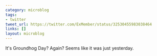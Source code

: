 ```yaml
---
category: microblog
tags:
- twitter
tweet_url: https://twitter.com/ExMember/status/32530455983038464
links: []
layout: microblog
---
```

It's Groundhog Day? Again? Seems like it was just yesterday.
